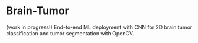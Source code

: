 # Brain-Tumor
(work in progress!) End-to-end ML deployment with CNN for 2D brain tumor classification and tumor segmentation with OpenCV.

